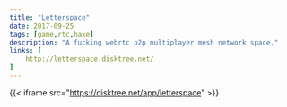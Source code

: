 ```yaml
---
title: "Letterspace"
date: 2017-09-25
tags: [game,rtc,haxe]
description: "A fucking webrtc p2p multiplayer mesh network space."
links: [
	http://letterspace.disktree.net/
]
---
```

{{< iframe src="https://disktree.net/app/letterspace" >}}